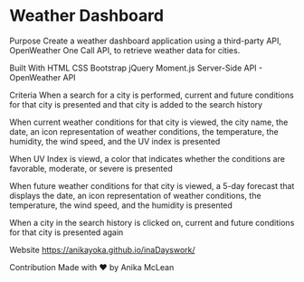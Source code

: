 # Weather Dashboard

Purpose
Create a weather dashboard application using a third-party API, OpenWeather One Call API, to retrieve weather data for cities. 

Built With
HTML
CSS
Bootstrap
jQuery
Moment.js
Server-Side API - OpenWeather API

Criteria
When a search for a city is performed, current and future conditions for that city is presented and that city is added to the search history
 
When current weather conditions for that city is viewed, the city name, the date, an icon representation of weather conditions, the temperature, the humidity, the wind speed, and the UV index is presented

When UV Index is viewd, a color that indicates whether the conditions are favorable, moderate, or severe is presented

When future weather conditions for that city is viewed, a 5-day forecast that displays the date, an icon representation of weather conditions, the temperature, the wind speed, and the humidity is presented

When a city in the search history is clicked on, current and future conditions for that city is presented again



Website
https://anikayoka.github.io/inaDayswork/




Contribution
Made with ❤️ by Anika McLean